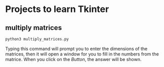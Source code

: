 # Projects to learn Tkinter

## multiply matrices


```bash
python3 multiply_matrices.py
```
Typing this command will prompt you to enter the dimensions of the matrices, then it will open a window for you to fill in the numbers from the matrice. When you click on the *Button*, the answer will be shown.
